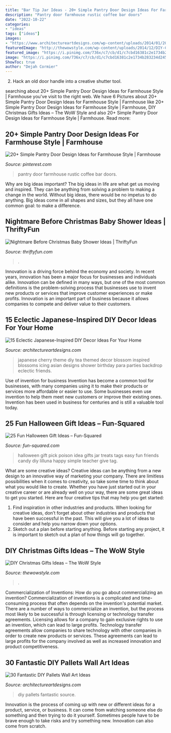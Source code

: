 ```yaml
---
title: "Bar Tip Jar Ideas - 20+ Simple Pantry Door Design Ideas For Farmhouse Style"
description: "Pantry door farmhouse rustic coffee bar doors"
date: "2022-10-22"
categories:
- "ideas"
tags: ["ideas"]
images:
- "https://www.architectureartdesigns.com/wp-content/uploads/2014/01/204-630x839.jpg"
featuredImage: "http://thewowstyle.com/wp-content/uploads/2014/12/DIY-Christmas-gift-–-Hershey’s-kisses-in-a-whisk.jpg"
featured_image: "https://i.pinimg.com/736x/c7/cb/d1/c7cbd16381c2e1734b283234d2455704.jpg"
image: "https://i.pinimg.com/736x/c7/cb/d1/c7cbd16381c2e1734b283234d2455704.jpg"
ShowToc: true
author: "Dejah Cormier"
---
```



2. Hack an old door handle into a creative shutter tool.

	

		
searching about 20+ Simple Pantry Door Design Ideas for Farmhouse Style | Farmhouse you've visit to the right web. We have 6 Pictures about 20+ Simple Pantry Door Design Ideas for Farmhouse Style | Farmhouse like 20+ Simple Pantry Door Design Ideas for Farmhouse Style | Farmhouse, DIY Christmas Gifts Ideas – The WoW Style and also 20+ Simple Pantry Door Design Ideas for Farmhouse Style | Farmhouse. Read more:
		
    
## 20+ Simple Pantry Door Design Ideas For Farmhouse Style | Farmhouse

<img loading=lazy src="https://i.pinimg.com/736x/c7/cb/d1/c7cbd16381c2e1734b283234d2455704.jpg" onerror="this.onerror=null;this.src='https://tse2.mm.bing.net/th?id=OIP.muQvZJx3tJ85CfOnUVWrXgHaJQ&amp;pid=15.1';" alt="20+ Simple Pantry Door Design Ideas for Farmhouse Style | Farmhouse">

_Source: pinterest.com_

>pantry door farmhouse rustic coffee bar doors. 

	

Why are big ideas important?
The big ideas in life are what get us moving and inspired. They can be anything from solving a problem to making a change in the world. Without big ideas, there would be no impetus to do anything. Big ideas come in all shapes and sizes, but they all have one common goal: to make a difference.

    
## Nightmare Before Christmas Baby Shower Ideas | ThriftyFun

<img loading=lazy src="https://img.thrfun.com/img/085/272/nightmare_before_christmas_baby_shower_6_l1.jpg" onerror="this.onerror=null;this.src='https://tse2.mm.bing.net/th?id=OIP.CozR2ldHgrJgHK5e2uv-GQHaE7&amp;pid=15.1';" alt="Nightmare Before Christmas Baby Shower Ideas | ThriftyFun">

_Source: thriftyfun.com_

>. 

	

Innovation is a driving force behind the economy and society. In recent years, innovation has been a major focus for businesses and individuals alike. Innovation can be defined in many ways, but one of the most common definitions is the problem-solving process that businesses use to invent new products or services that improve customer experiences or make profits. Innovation is an important part of business because it allows companies to compete and deliver value to their customers.

    
## 15 Eclectic Japanese-Inspired DIY Decor Ideas For Your Home

<img loading=lazy src="https://www.architectureartdesigns.com/wp-content/uploads/2019/06/15-Eclectic-Japanese-Inspired-DIY-Decor-Ideas-For-Your-Home-7.jpg" onerror="this.onerror=null;this.src='https://tse2.mm.bing.net/th?id=OIP.KmCOMeIod8VMvyNdw4sxeAHaLH&amp;pid=15.1';" alt="15 Eclectic Japanese-Inspired DIY Decor Ideas For Your Home">

_Source: architectureartdesigns.com_

>japanese cherry theme diy tea themed decor blossom inspired blossoms icing asian designs shower birthday para parties backdrop eclectic friends. 

	

Use of invention for business
Invention has become a common tool for businesses, with many companies using it to make their products or services more affordable or easier to use. Some businesses even use invention to help them meet new customers or improve their existing ones. Invention has been used in business for centuries and is still a valuable tool today.

    
## 25 Fun Halloween Gift Ideas – Fun-Squared

<img loading=lazy src="http://fun-squared.com/wp-content/uploads/2016/09/Easy-and-Cute-Pick-Your-Poison-Gift-Idea-on-lilluna.com-2.jpg" onerror="this.onerror=null;this.src='https://tse3.mm.bing.net/th?id=OIP.1Sev3lQLEmLunwxIn_6TfAHaLH&amp;pid=15.1';" alt="25 Fun Halloween Gift Ideas – Fun-Squared">

_Source: fun-squared.com_

>halloween gift pick poison idea gifts jar treats tags easy fun friends candy diy lilluna happy simple teacher give tag. 

	

What are some creative ideas?
Creative ideas can be anything from a new design to an innovative way of marketing your company. There are limitless possibilities when it comes to creativity, so take some time to think about what you would like to create. Whether you have just started out in your creative career or are already well on your way, there are some great ideas to get you started. Here are four creative tips that may help you get started: 
1. Find inspiration in other industries and products. When looking for creative ideas, don’t forget about other industries and products that have been successful in the past. This will give you a lot of ideas to consider and help you narrow down your options. 
2. Sketch out a plan before starting anything. Before starting any project, it is important to sketch out a plan of how things will go together.

    
## DIY Christmas Gifts Ideas – The WoW Style

<img loading=lazy src="http://thewowstyle.com/wp-content/uploads/2014/12/DIY-Christmas-gift-–-Hershey’s-kisses-in-a-whisk.jpg" onerror="this.onerror=null;this.src='https://tse3.mm.bing.net/th?id=OIP.RsKio-n-Bj-MEjZ91oySNgHaL2&amp;pid=15.1';" alt="DIY Christmas Gifts Ideas – The WoW Style">

_Source: thewowstyle.com_

>. 

	

Commercialization of Inventions: How do you go about commercializing an invention?
Commercialization of inventions is a complicated and time-consuming process that often depends on the invention's potential market. There are a number of ways to commercialize an invention, but the process most likely to be successful is through licensing or technology transfer agreements. Licensing allows for a company to gain exclusive rights to use an invention, which can lead to large profits. Technology transfer agreements allow companies to share technology with other companies in order to create new products or services. These agreements can lead to large profits for the company involved as well as increased innovation and product competitiveness.

    
## 30 Fantastic DIY Pallets Wall Art Ideas

<img loading=lazy src="https://www.architectureartdesigns.com/wp-content/uploads/2014/01/204-630x839.jpg" onerror="this.onerror=null;this.src='https://tse1.mm.bing.net/th?id=OIP.e84vu8jR0NRb-nMPZqlBcwHaJ3&amp;pid=15.1';" alt="30 Fantastic DIY Pallets Wall Art Ideas">

_Source: architectureartdesigns.com_

>diy pallets fantastic source. 

	

Innovation is the process of coming up with new or different ideas for a product, service, or business. It can come from watching someone else do something and then trying to do it yourself. Sometimes people have to be brave enough to take risks and try something new. Innovation can also come from scratch.

